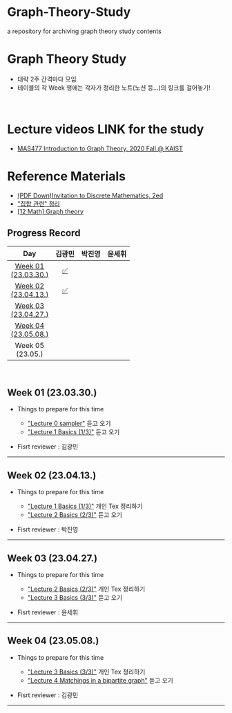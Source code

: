 # Graph-Theory-Study
a repository for archiving graph theory study contents

# Graph Theory Study
- 대략 2주 간격마다 모임
- 테이블의 각 Week 행에는 각자가 정리한 노트(노션 등...)의 링크를 걸어놓기! 

<br>

# Lecture videos LINK for the study
- <a href="https://youtube.com/playlist?list=PLtdCUqgs4lwZa8PDMhhWmFxG615rT8Y4h">MAS477 Introduction to Graph Theory. 2020 Fall @ KAIST</a>

# Reference Materials
- <a href="https://drive.google.com/file/d/1L9gYHCst__H1m232ByDMB9kt_wW04tFz/view?usp=share_link">(PDF Down)Invitation to Discrete Mathematics, 2ed</a>
- <a href="https://aback-celestite-9b5.notion.site/4396298e19e64c619a3620d03e81a11d">"집합 관련" 정리</a>
- <a href="https://youtube.com/playlist?list=PLicIGvOeAm1FCtsRPfcp451_iEQjAfvVT">[12 Math] Graph theory</a>

## Progress Record
  
| Day | 김광민 | 박진영 | 윤세휘 |
| :---: | :---: | :---: | :---: |
| <a href="#week_01">Week 01</br>(23.03.30.)</a> | <a href="https://aback-celestite-9b5.notion.site/Lecture1-Basics-1-3-2e0a88e0259c458eb2d6405ceff8c9ae">✅</a> | | |
| <a href="#week_02">Week 02</br>(23.04.13.)</a> | <a href="https://aback-celestite-9b5.notion.site/Lecture2-Basics-2-3-56df72adefb5493a8778dffbf4d2ddb2">✅</a> |  |  |
| <a href="#week_03">Week 03</br>(23.04.27.)</a> |  |  |  |
| <a href="#week_04">Week 04</br>(23.05.08.)</a> |  |  |  |
| Week 05</br>(23.05.) |  |  |  |
  
<br>

<h2 id="week_01">Week 01 (23.03.30.)</h2>

- Things to prepare for this time
    - <a href="https://youtu.be/PEzskUzdKTk">"Lecture 0 sampler"</a>  듣고 오기
    - <a href="https://youtu.be/I33-c-EjpDA">"Lecture 1 Basics (1/3)"</a> 듣고 오기

- Fisrt reviewer 
 : 김광민

<hr>

<h2 id="week_02">Week 02 (23.04.13.)</h2>

- Things to prepare for this time
    - <a href="https://youtu.be/I33-c-EjpDA">"Lecture 1 Basics (1/3)"</a> 개인 Tex 정리하기
    - <a href="https://youtu.be/LleMnNT_nVQ">"Lecture 2 Basics (2/3)"</a> 듣고 오기

- Fisrt reviewer 
 : 박진영

<hr>

<h2 id="week_03">Week 03 (23.04.27.)</h2>

- Things to prepare for this time
    - <a href="https://youtu.be/LleMnNT_nVQ">"Lecture 2 Basics (2/3)"</a> 개인 Tex 정리하기
    - <a href="https://youtu.be/hwB1fCU1KK4">"Lecture 3 Basics (3/3)"</a> 듣고 오기

- Fisrt reviewer 
 : 윤세휘
<hr>

<h2 id="week_04">Week 04 (23.05.08.)</h2>

- Things to prepare for this time
    - <a href="https://youtu.be/hwB1fCU1KK4">"Lecture 3 Basics (3/3)"</a> 개인 Tex 정리하기
    - <a href="https://youtu.be/1F05_k-fXCw">"Lecture 4 Matchings in a bipartite graph"</a> 듣고 오기

- Fisrt reviewer 
 : 김광민
<hr>